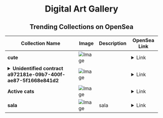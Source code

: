 <div align="center">

# Digital Art Gallery

## Trending Collections on OpenSea

| Collection Name                       | Image                                                                                     | Description                       | OpenSea Link                                                                                          |
|---------------------------------------|-------------------------------------------------------------------------------------------|-----------------------------------|--------------------------------------------------------------------------------------------------------|
| **cute** | ![Image](https://i.seadn.io/s/raw/files/2d143889599cb053aa0fc5a5524fe024.jpg?w=500&auto=format?w=200&auto=format) |  | <details><summary>Link</summary>[cute](https://opensea.io/collection/cute-240)</details> |
| **<details><summary>Unidentified contract a972181e-09b7-400f-ae87-5f1668e841d2</summary></details>** | ![Image](https://i.seadn.io/s/raw/files/ce0cc7a809fe5278691b4f468af2a9b2.jpg?w=500&auto=format?w=200&auto=format) |  | <details><summary>Link</summary>[Unidentified contract a972181e-09b7-400f-ae87-5f1668e841d2](https://opensea.io/collection/unidentified-contract-a972181e-09b7-400f-ae87-5f16)</details> |
| **Active cats** | ![Image](https://i.seadn.io/s/raw/files/e0cea5b617c48ca0cfe84d967e1d4c34.jpg?w=500&auto=format?w=200&auto=format) |  | <details><summary>Link</summary>[Active cats](https://opensea.io/collection/active-cats-1)</details> |
| **sala** | ![Image](https://i.seadn.io/s/raw/files/28c800af672e5cdef05e60823b7ae63a.jpg?w=500&auto=format?w=200&auto=format) | sala | <details><summary>Link</summary>[sala](https://opensea.io/collection/sala-7)</details> |

</div>